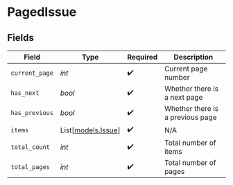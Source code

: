 # PagedIssue


## Fields

| Field                                    | Type                                     | Required                                 | Description                              |
| ---------------------------------------- | ---------------------------------------- | ---------------------------------------- | ---------------------------------------- |
| `current_page`                           | *int*                                    | :heavy_check_mark:                       | Current page number                      |
| `has_next`                               | *bool*                                   | :heavy_check_mark:                       | Whether there is a next page             |
| `has_previous`                           | *bool*                                   | :heavy_check_mark:                       | Whether there is a previous page         |
| `items`                                  | List[[models.Issue](../models/issue.md)] | :heavy_check_mark:                       | N/A                                      |
| `total_count`                            | *int*                                    | :heavy_check_mark:                       | Total number of items                    |
| `total_pages`                            | *int*                                    | :heavy_check_mark:                       | Total number of pages                    |
